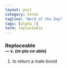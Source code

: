 ```yaml
---
layout: post
category: terms
tagline: "Word of the Day"
tags: [alpha_r]
term: replaceable
---
```


<h3>Replaceable<br/> <small>&mdash; v. (re<span>&middot;</span>pla<span>&middot;</span>ce<span>&middot;</span>able)</small></h3>
<p><ol>
<li>to return a male bovid</li>
</ol></p>
